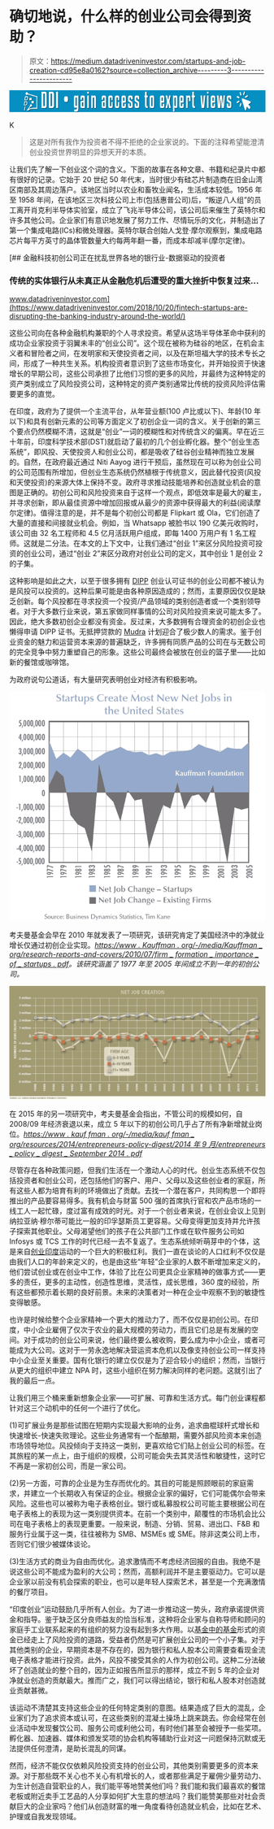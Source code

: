 # 确切地说，什么样的创业公司会得到资助？

> 原文：<https://medium.datadriveninvestor.com/startups-and-job-creation-cd95e8a0162?source=collection_archive---------3----------------------->

[![](img/045bfdafce308c464e93d4eec5413525.png)](http://www.track.datadriveninvestor.com/1B9E)

K

> 这是对所有我作为投资者不得不拒绝的企业家说的。下面的注释希望能澄清创业投资世界明显的异想天开的本质。

让我们先了解一下创业这个词的含义。下面的故事在各种文章、书籍和纪录片中都有很好的记录。它始于 20 世纪 50 年代末，当时很少有硅芯片制造商在旧金山湾区南部及其周边落户。该地区当时以农业和畜牧业闻名，生活成本较低。1956 年至 1958 年间，在该地区三次科技公司上市(包括惠普公司)后，“叛逆八人组”的员工离开肖克利半导体实验室，成立了飞兆半导体公司，该公司后来催生了英特尔和许多其他公司。企业家们有意识地发展了努力工作、尽情玩乐的文化，并制造出了第一个集成电路(ICs)和微处理器。英特尔联合创始人戈登·摩尔观察到，集成电路芯片每平方英寸的晶体管数量大约每两年翻一番，而成本却减半(摩尔定律)。

[](https://www.datadriveninvestor.com/2018/10/20/fintech-startups-are-disrupting-the-banking-industry-around-the-world/) [## 金融科技初创公司正在扰乱世界各地的银行业-数据驱动的投资者

### 传统的实体银行从未真正从金融危机后遭受的重大挫折中恢复过来…

www.datadriveninvestor.com](https://www.datadriveninvestor.com/2018/10/20/fintech-startups-are-disrupting-the-banking-industry-around-the-world/) 

这些公司向在各种金融机构兼职的个人寻求投资。希望从这场半导体革命中获利的成功企业家投资于羽翼未丰的“创业公司”。这个现在被称为硅谷的地区，在机会主义者和冒险者之间，在发明家和天使投资者之间，以及在斯坦福大学的技术专长之间，形成了一种共生关系。机构投资者意识到了这些市场变化，并开始投资于快速增长的早期公司，这些公司承担了比他们习惯的更多的风险，并最终为这种特定的资产类别成立了风险投资公司，这种特定的资产类别通常比传统的投资风险评估需要更多的直觉。

在印度，政府为了提供一个主流平台，从年营业额(100 卢比或以下)、年龄(10 年以下)和具有创新元素的公司等方面定义了初创企业一词的含义。关于创新的第三个要点仍然模糊不清，这就是“创业”一词的模糊性和对传统含义的偏离。早在近三十年前，印度科学技术部(DST)就启动了最初的几个创业孵化器。整个“创业生态系统”，即风投、天使投资人和创业公司，都是吸收了硅谷创业精神而独立发展的。自然，在政府最近通过 Niti Aayog 进行干预后，虽然现在可以称为创业公司的公司范围有所增加，但创业生态系统仍然植根于传统意义，因此替代投资(风投和天使投资)的来源大体上保持不变。政府寻求推动技能培养和创造就业机会的意图是正确的。初创公司和风险投资来自于这样一个观点，即低效率是最大的雇主，并寻求创新，即从最佳资源中增加回报或从最少的资源中获得最大的利益(阅读摩尔定律)。值得注意的是，并不是每个初创公司都是 Flipkart 或 Ola，它们创造了大量的直接和间接就业机会。例如，当 Whatsapp 被脸书以 190 亿美元收购时，该公司由 32 名工程师和 4.5 亿月活跃用户组成，即每 1400 万用户有 1 名工程师。这就是二分法。在本文的上下文中，让我们通过“创业 1”来区分风险投资可投资的创业公司，通过“创业 2”来区分政府对创业公司的定义，其中创业 1 是创业 2 的子集。

这种影响是如此之大，以至于很多拥有 [DIPP](https://dipp.gov.in/programmes-and-schemes/industrial-promotion/startup-india) 创业认可证书的创业公司都不被认为是风投可以投资的。这种后果可能是由各种原因造成的；然而，主要原因仅仅是缺乏创新。每个风投都在寻求投资一个投资/产品领域的类别创造者或一个类别领导者。对于大多数行业来说，第五家做同样事情的公司对风险投资来说可能太多了。因此，绝大多数初创企业都没有资金。反过来，大多数拥有合理资金的初创企业也懒得申请 DIPP 证书。无抵押贷款的 [Mudra](https://www.mudra.org.in/AboutUs/Genesis) 计划迎合了极少数人的需求。鉴于创业资金的魅力和运营资本来源的普遍缺乏，许多拥有同质产品的公司在与无数公司的完全竞争中努力重塑自己的形象。这些公司最终会被放在创业的篮子里——比如新的餐馆或咖啡馆。

为政府说句公道话，有大量研究表明创业对经济有积极影响。

![](img/b64dc77cdb0a41a63e7a678731fd9c4e.png)

考夫曼基金会早在 2010 年就发表了一项研究，该研究肯定了美国经济中的净就业增长仅通过初创企业实现。[*https://www . Kauffman . org/-/media/Kauffman _ org/research-reports-and-covers/2010/07/firm _ formation _ importance _ of _ startups . pdf*](https://www.kauffman.org/-/media/kauffman_org/research-reports-and-covers/2010/07/firm_formation_importance_of_startups.pdf)*。该研究涵盖了 1977 年至 2005 年间成立不到一年的初创公司。*

![](img/2febb411f90c9eb51ac1d4db860d5954.png)

在 2015 年的另一项研究中，考夫曼基金会指出，不管公司的规模如何，自 2008/09 年经济衰退以来，成立 5 年以下的初创公司几乎占了所有净新增就业岗位。[*https://www . kauf fman . org/-/media/kauf fman _ org/resources/2014/entrepreneurs-policy-digest/2014 年 9 月/entrepreneurs _ policy _ digest _ September 2014 . pdf*](https://www.kauffman.org/-/media/kauffman_org/resources/2014/entrepreneurship-policy-digest/september-2014/entrepreneurship_policy_digest_september2014.pdf)

尽管存在各种政策问题，但我们生活在一个激动人心的时代。创业生态系统不仅包括投资者和创业公司，还包括他们的客户、用户、父母以及这些创业者的家庭，所有这些人都为培育有利的环境做出了贡献。去找一个潜在客户，共同构思一个即将推出的产品要容易得多。我有机会与财富 500 强的首席执行官和农产品市场的一线工人一起忙碌，度过富有成效的时光。对于一个创业者来说，在创业会议上见到纳拉亚纳·穆尔蒂可能比一般的印孚瑟斯员工更容易。父母变得更加支持并允许孩子探索其他职业。父母渴望他们的孩子在公共部门工作或在软件服务公司如 Infosys 或 TCS 工作的时代已经一去不复返了。生态系统倾听萌芽中的个体，这是来自[创业印度](https://www.startupindia.gov.in/)运动的一个巨大的积极红利。我们一直在谈论的人口红利不仅仅是由我们人口的年龄来定义的，也是由这些“年轻”企业家的人数不断增加来定义的，他们尝试创业或在创业中工作，体验了比在公司更具企业家精神的做事方式——更多的责任，更多的主动性，创造性思维，灵活性，成长思维，360 度的经验，所有这些都预示着长期的良好前景。未来的决策者对一种在企业中观察不到的敏捷性变得敏感。

也许是时候给整个企业家精神一个更大的推动力了，而不仅仅是初创公司。在印度，中小企业雇佣了仅次于农业的最大规模的劳动力，而且它们总是有发展的空间。对于成功的创业公司来说，他们最终要么被收购，要么成为中小企业，或者可能成为大公司。这对于一劳永逸地解决营运资本危机以及像支持创业公司一样支持中小企业至关重要。国有化银行的建立仅仅是为了迎合较小的组织；然而，当银行从更大的组织中建立 NPA 时，这些小组织在努力解决同样的老问题。这就引出了我的最后一点。

让我们用三个桶来重新想象企业家——可扩展、可靠和生活方式。每门创业课程都针对这三个动机中的任何一个进行了优化。

(1)可扩展业务是那些试图在短期内实现最大影响的业务，追求曲棍球杆式增长和快速增长-快速失败理论。这些业务通常有一个酝酿期，需要外部风险资本来创造市场领导地位。风投倾向于支持这一类别，更喜欢给它们贴上创业公司的标签。在其旅程的某一点上，由于组织的规模，公司可能会失去其灵活性和敏捷性，这时它不再是一家初创公司，而是一家公司。

(2)另一方面，可靠的企业是为生存而优化的。其目的可能是照顾眼前的家庭需求，并建立一个长期收入有保证的企业。根据企业家的偏好，它们可能偶尔会带来风险。这些也可以被称为电子表格创业。银行或私募股权公司可能主要根据公司在电子表格上的表现为这一类别提供资本。在前一个类别中，颠覆性的市场机会比公司在电子表格上的表现更重要。一般来说，制造、分销、贸易、进出口、F&B 和服务行业属于这一类，往往被称为 SMB、MSMEs 或 SME。除非这类公司上市，否则它们很少被媒体谈论。

(3)生活方式的商业为自由而优化。追求激情而不考虑经济回报的自由。我绝不是说这些公司不能成为盈利的大公司；然而，高额利润并不是主要驱动力。它可以是企业家以前没有机会探索的职业，也可以是年轻人探索艺术，甚至是一个充满激情的餐厅项目。

“印度创业”运动鼓励几乎所有人创业。为了进一步推动这一势头，政府承诺提供资金和指导。鉴于缺乏区分良师益友的恰当标准，这种将企业家与自称导师和顾问的家庭手工业联系起来的有组织的努力没有起到多大作用。以[基金中的基金](https://inc42.com/features/the-128-startups-that-raised-funding-from-the-dipps-fund-of-funds/)形式的资金已经走上了风险投资的道路，受益者仍然是可扩展创业公司的一个小子集。对于其他类别的企业，早期资本是不存在的，因为银行和私人股本公司需要查看现金流电子表格才能进行投资。此外，风投不接受其余的人作为初创公司。这种二分法破坏了创造就业的整个目的，因为正如报告所显示的那样，成立不到 5 年的企业对净就业创造的贡献最大。推而广之，我们可以得出结论，银行和私人股本对创造就业贡献甚微。

该运动不清楚其支持这些企业的任何特定类别的意图。结果造成了巨大的混乱，企业家们为了追求资本或认可，在这些类别的混凝土操场上跳来跳去。你会经常在创业活动中发现餐饮公司、服务公司或利他公司，有时他们甚至会被授予一些奖项。孵化器、加速器、媒体和颁发奖项的协会机构等辅助行业对这一问题保持沉默或无法提供任何澄清，是助长混乱的同谋。

然而，经济不能仅仅依赖风险投资支持的创业公司，其他类别需要更多的资本来源。对于那些既不关心也不关心有机增长的人，或者那些满足于雇佣少量劳动力、为生计创造自营职业的人，我们能平等地赞美他们吗？我们能和我们最喜欢的餐馆老板或附近卖手工艺品的人分享如何扩大生意的想法吗？我们能赞美那些对社会贡献巨大的企业家吗？他们从创造财富的唯一角度看待创造就业机会，比如在艺术、护理或自我发现领域。